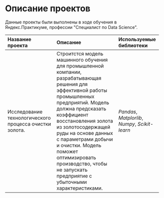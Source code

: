 # Описание проектов
Данные проекты были выполнены в ходе обучения в Яндекс.Практикуме, профессии "Специалист по Data Science".

           
| Название проекта | Описание                    | Используемые библиотеки      |
| :-------------------- | :--------------------- | :--------------------------- |
| Исследование технологического    процесса очистки золота. | Cтроитстся модель машинного обучения для промышленной компании, разрабатывающая решения для эффективной работы промышленных предприятий. Модель    должна предсказать коэффициент восстановления золота из золотосодержащей руды на основе данных с параметрами добычи и очистки. Модель поможет оптимизировать производство, чтобы не запускать предприятие с убыточными характеристиками. | *Pandas*, *Matplorlib*, *Numpy*, *Scikit-learn*|
